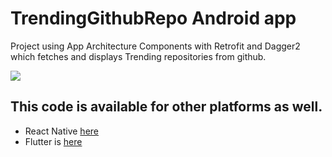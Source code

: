 # TrendingGithubRepo Android app
Project using App Architecture Components with Retrofit and Dagger2 which fetches and displays Trending repositories from github.


![](https://raw.githubusercontent.com/AnkitDroidGit/TrendingGithubRepos-Kotlin-Android/master/screencap.png)



## This code is available for other platforms as well.

- React Native [here](https://github.com/AnkitDroidGit/TrendingGithubRepos-ReactNative)
- Flutter is [here](https://github.com/AnkitDroidGit/TrendingGithubRepos-Flutter)


